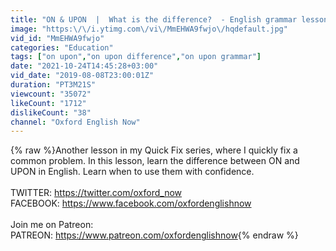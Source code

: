 ```yaml
---
title: "ON & UPON  |  What is the difference?  - English grammar lesson"
image: "https:\/\/i.ytimg.com\/vi\/MmEHWA9fwjo\/hqdefault.jpg"
vid_id: "MmEHWA9fwjo"
categories: "Education"
tags: ["on upon","on upon difference","on upon grammar"]
date: "2021-10-24T14:45:28+03:00"
vid_date: "2019-08-08T23:00:01Z"
duration: "PT3M21S"
viewcount: "35072"
likeCount: "1712"
dislikeCount: "38"
channel: "Oxford English Now"
---
```

{% raw %}Another lesson in my Quick Fix series, where I quickly fix a common problem.  In this lesson, learn the difference between ON and UPON in English.  Learn when to use them with confidence.<br /><br />TWITTER: <a rel="nofollow" target="blank" href="https://twitter.com/oxford_now">https://twitter.com/oxford_now</a> <br />FACEBOOK: <a rel="nofollow" target="blank" href="https://www.facebook.com/oxfordenglishnow">https://www.facebook.com/oxfordenglishnow</a><br /><br />Join me on Patreon: <br />PATREON:  <a rel="nofollow" target="blank" href="https://www.patreon.com/oxfordenglishnow">https://www.patreon.com/oxfordenglishnow</a>{% endraw %}
